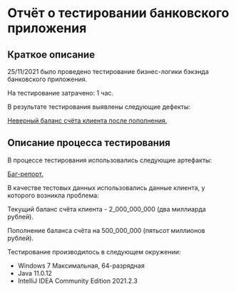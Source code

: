 # Отчёт о тестировании банковского приложения

## Краткое описание
25/11/2021 было проведено тестирование бизнес-логики бэкэнда банковского приложения.

На тестирование затрачено: 1 час.

В результате тестирования выявлены следующие дефекты:

[Неверный баланс счёта клиента после пополнения.](https://github.com/victoria6991/money_transfer/issues/1#issue-1063851955)

## Описание процесса тестирования
В процессе тестирования использовались следующие артефакты:

[Баг-репорт.](https://github.com/victoria6991/money_transfer/issues/1#issue-1063851955)

В качестве тестовых данных использовались данные клиента, у которого возникла проблема:

Текущий баланс счёта клиента - 2_000_000_000 (два миллиарда рублей).

Пополнение баланса счёта на 500_000_000 (пятьсот миллионов рублей).

Тестирование производилось в следующем окружении:

* Windows 7 Максимальная, 64-разрядная
* Java 11.0.12
* IntelliJ IDEA Community Edition 2021.2.3
